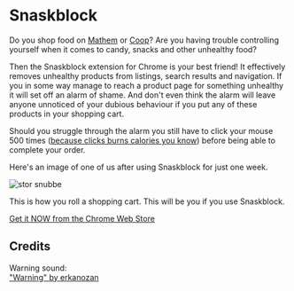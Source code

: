 # Snaskblock

Do you shop food on [Mathem](https://www.mathem.se) or [Coop](https://www.coop.se)? Are you having trouble controlling yourself when it comes to candy, snacks and other unhealthy food?

Then the Snaskblock extension for Chrome is your best friend! It effectively removes unhealthy products from listings, search results and navigation. If you in some way manage to reach a product page for something unhealthy it will set off an alarm of shame. And don't even think the alarm will leave anyone unnoticed of your dubious behaviour if you put any of these products in your shopping cart.

Should you struggle through the alarm you still have to click your mouse 500 times ([because clicks burns calories you know](#)) before being able to complete your order.

Here's an image of one of us after using Snaskblock for just one week.

![stor snubbe](https://gimmebar-assets.s3.amazonaws.com/5140908c61b42.gif)

This is how you roll a shopping cart. This will be you if you use Snaskblock.

[Get it NOW from the Chrome Web Store](#)

## Credits

Warning sound:  
["Warning" by erkanozan](https://www.freesound.org/people/erkanozan/sounds/51752/)
